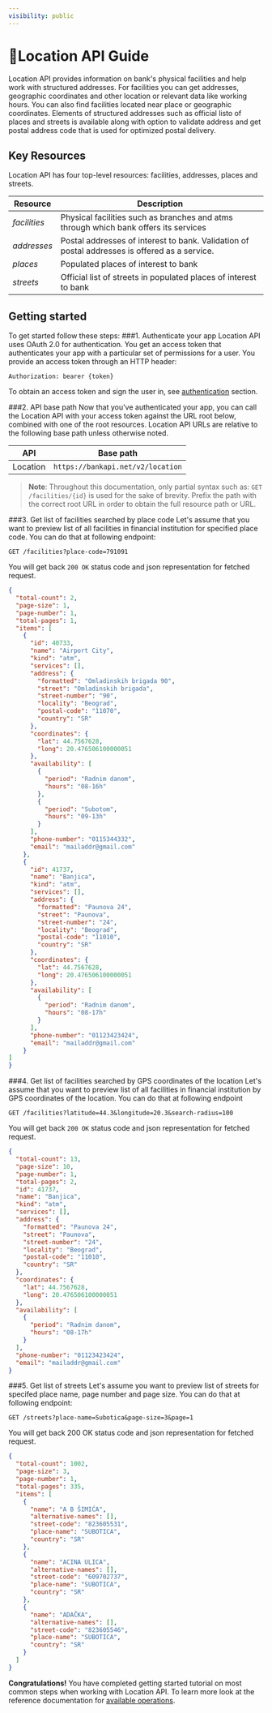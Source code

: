 ```yaml
---
visibility: public
---
```


<span class="icon"></span>Location API Guide
=======================
Location API provides information on bank's physical facilities and help work with structured addresses. For facilities you can get addresses, geographic coordinates and other location or relevant data like working hours. You can also find facilities located near place or geographic coordinates. Elements of structured addresses such as official listo of places and streets is available along with option to validate address and get postal address code that is used for optimized postal delivery.

Key Resources
-------------
Location API has four top-level resources: facilities, addresses, places and streets.

Resource | Description
----------- |-----------
*facilities*  | Physical facilities such as branches and atms through which bank offers its services
*addresses*  | Postal addresses of interest to bank. Validation of postal addresses is offered as a service.
*places*  | Populated places of interest to bank
*streets*  | Official list of streets in populated places of interest to bank

Getting started
---------------
To get started follow these steps:
###1. Authenticate your app
Location API uses OAuth 2.0 for authentication. You get an access token that authenticates your app with a particular set of permissions for a user. You provide an access token through an HTTP header:
```
Authorization: bearer {token}
```
To obtain an access token and sign the user in, see [authentication](common-getstarted.html#authentication) section.

###2. API base path
Now that you've authenticated your app, you can call the Location API with your access token against the URL root below, combined with one of the root resources. Location API URLs are relative to the following base path unless otherwise noted.

API | Base path
--------|---------
Location | `https://bankapi.net/v2/location`

> **Note**: Throughout this documentation, only partial syntax such as:
`GET /facilities/{id}` is used for the sake of brevity.
Prefix the path with the correct root URL in order to obtain the full resource path or URL.

###3. Get list of facilities searched by place code
Let's assume that you want to preview list of all facilities in financial institution for specified place code. You can do that at following endpoint:
```
GET /facilities?place-code=791091
```
You will get back `200 OK` status code and json representation for fetched request.

```json
{
  "total-count": 2,
  "page-size": 1,
  "page-number": 1,
  "total-pages": 1,
  "items": [
    {
      "id": 40733,
      "name": "Airport City",
      "kind": "atm",
      "services": [],
      "address": {
        "formatted": "Omladinskih brigada 90",
        "street": "Omladinskih brigada",
        "street-number": "90",
        "locality": "Beograd",
        "postal-code": "11070",
        "country": "SR"
      },
      "coordinates": {
        "lat": 44.7567628,
        "long": 20.476506100000051
      },
      "availability": [
        {
          "period": "Radnim danom",
          "hours": "08-16h"
        },
        {
          "period": "Subotom",
          "hours": "09-13h"
        }
      ],
      "phone-number": "0115344332",
      "email": "mailaddr@gmail.com"
    },
    {
      "id": 41737,
      "name": "Banjica",
      "kind": "atm",
      "services": [],
      "address": {
        "formatted": "Paunova 24",
        "street": "Paunova",
        "street-number": "24",
        "locality": "Beograd",
        "postal-code": "11010",
        "country": "SR"
      },
      "coordinates": {
        "lat": 44.7567628,
        "long": 20.476506100000051
      },
      "availability": [
        {
          "period": "Radnim danom",
          "hours": "08-17h"
        }
      ],
      "phone-number": "01123423424",
      "email": "mailaddr@gmail.com"
    }
]
}
```
###4. Get list of facilities searched by GPS coordinates of the location
Let's assume that you want to preview list of all facilities in financial institution by GPS coordinates of the location. You can do that at following endpoint
```
GET /facilities?latitude=44.3&longitude=20.3&search-radius=100
```
You will get back `200 OK` status code and json representation for fetched request.

```json
{
  "total-count": 13,
  "page-size": 10,
  "page-number": 1,
  "total-pages": 2,
  "id": 41737,
  "name": "Banjica",
  "kind": "atm",
  "services": [],
  "address": {
    "formatted": "Paunova 24",
    "street": "Paunova",
    "street-number": "24",
    "locality": "Beograd",
    "postal-code": "11010",
    "country": "SR"
  },
  "coordinates": {
    "lat": 44.7567628,
    "long": 20.476506100000051
  },
  "availability": [
    {
      "period": "Radnim danom",
      "hours": "08-17h"
    }
  ],
  "phone-number": "01123423424",
  "email": "mailaddr@gmail.com"
}

```

###5. Get list of streets
Let's assume you want to preview list of streets for specifed place name, page number and page size.
You can do that at following endpoint:

```
GET /streets?place-name=Subotica&page-size=3&page=1
```
You will get back 200 OK status code and json representation for fetched request.
```json
{
  "total-count": 1002,
  "page-size": 3,
  "page-number": 1,
  "total-pages": 335,
  "items": [
    {
      "name": "A B ŠIMIĆA",
      "alternative-names": [],
      "street-code": "823605531",
      "place-name": "SUBOTICA",
      "country": "SR"
    },
    {
      "name": "ACINA ULICA",
      "alternative-names": [],
      "street-code": "609702737",
      "place-name": "SUBOTICA",
      "country": "SR"
    },
    {
      "name": "ADAČKA",
      "alternative-names": [],
      "street-code": "823605546",
      "place-name": "SUBOTICA",
      "country": "SR"
    }
  ]
}
```




**Congratulations!** You have completed getting started tutorial on most common steps when working with Location API. To learn more look at the reference documentation for [available operations](swagger-ui).
